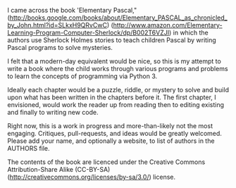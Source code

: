 I came across the book 'Elementary Pascal," (http://books.google.com/books/about/Elementary_PASCAL_as_chronicled_by_John.html?id=SLkxH9QRvCwC) (http://www.amazon.com/Elementary-Learning-Program-Computer-Sherlock/dp/B002T6VZJI) in which the authors use Sherlock Holmes stories to teach children Pascal by writing Pascal programs to solve mysteries.

I felt that a modern-day equivalent would be nice, so this is my attempt to write a book where the child works through various programs and problems to learn the concepts of programming via Python 3.

Ideally each chapter would be a puzzle, riddle, or mystery to solve and build upon what has been written in the chapters before it. The first chapter, I envisioned, would work the reader up from reading then to editing existing and finally to writing new code.

Right now, this is a work in progress and more-than-likely not the most engaging. Critiques, pull-requests, and ideas would be greatly welcomed. Please add your name, and optionally a website, to list of authors in the AUTHORS file.

The contents of the book are licenced under the Creative Commons Attribution-Share Alike (CC-BY-SA) (http://creativecommons.org/licenses/by-sa/3.0/) license.
